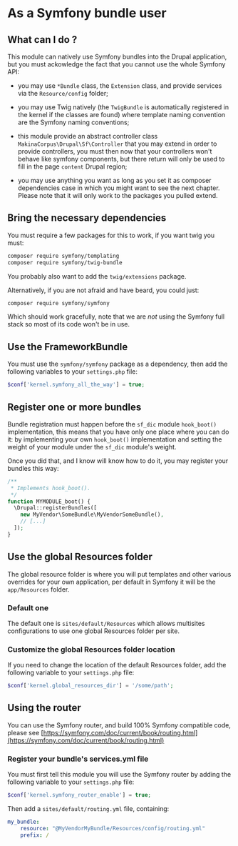 # As a Symfony bundle user

## What can I do ?

This module can natively use Symfony bundles into the Drupal application, but
you must ackowledge the fact that you cannot use the whole Symfony API:

 *  you may use ```*Bundle``` class, the ```Extension``` class, and provide
    services via the ```Resource/config``` folder;

 *  you may use Twig natively (the ```TwigBundle``` is automatically registered
    in the kernel if the classes are found) where template naming convention
    are the Symfony naming conventions;

 *  this module provide an abstract controller class
    ```MakinaCorpus\Drupal\Sf\Controller``` that you may extend in order to
    provide controllers, you must then now that your controllers won't behave
    like symfony components, but there return will only be used to fill in the
    page ```content``` Drupal region;

 *  you may use anything you want as long as you set it as composer dependencies
    case in which you might want to see the next chapter. Please note that it
    will only work to the packages you pulled extend.

## Bring the necessary dependencies

You must require a few packages for this to work, if you want twig you must:
```sh
composer require symfony/templating
composer require symfony/twig-bundle
```

You probably also want to add the ```twig/extensions``` package.

Alternatively, if you are not afraid and have beard, you could just:

```sh
composer require symfony/symfony
```

Which should work gracefully, note that we are *not* using the Symfony full
stack so most of its code won't be in use.

## Use the FrameworkBundle

You must use the ```symfony/symfony``` package as a dependency, then add
the following variables to your ```settings.php``` file:
```php
$conf['kernel.symfony_all_the_way'] = true;
```

## Register one or more bundles

Bundle registration must happen before the ```sf_dic``` module ```hook_boot()```
implementation, this means that you have only one place where you can do it:
by implementing your own ```hook_boot()``` implementation and setting the
weight of your module under the ```sf_dic``` module's weight.

Once you did that, and I know will know how to do it, you may register your
bundles this way:

```php
/**
 * Implements hook_boot().
 */
function MYMODULE_boot() {
  \Drupal::registerBundles([
    new MyVendor\SomeBundle\MyVendorSomeBundle(),
    // [...]
  ]);
}
```

## Use the global Resources folder

The global resource folder is where you will put templates and other various
overrides for your own application, per default in Symfony it will be the
``app/Resources`` folder.

### Default one

The default one is ``sites/default/Resources`` which allows multisites
configurations to use one global Resources folder per site.

### Customize the global Resources folder location

If you need to change the location of the default Resources folder, add the
following variable to your ``settings.php`` file:
```php
$conf['kernel.global_resources_dir'] = '/some/path';
```

## Using the router

You can use the Symfony router, and build 100% Symfony compatible code, please see
[https://symfony.com/doc/current/book/routing.html](https://symfony.com/doc/current/book/routing.html)

### Register your bundle's services.yml file

You must first tell this module you will use the Symfony router by adding the
following variable to your ``settings.php`` file:
```php
$conf['kernel.symfony_router_enable'] = true;
```

Then add a ```sites/default/routing.yml``` file, containing:

```yaml
my_bundle:
    resource: "@MyVendorMyBundle/Resources/config/routing.yml"
    prefix: /
```
